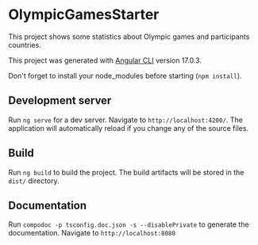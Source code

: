 # OlympicGamesStarter

This project shows some statistics about Olympic games and participants countries.

This project was generated with [Angular CLI](https://github.com/angular/angular-cli) version 17.0.3.

Don't forget to install your node_modules before starting (`npm install`).

## Development server

Run `ng serve` for a dev server. Navigate to `http://localhost:4200/`. The application will automatically reload if you change any of the source files.

## Build

Run `ng build` to build the project. The build artifacts will be stored in the `dist/` directory.

## Documentation

Run `compodoc -p tsconfig.doc.json -s --disablePrivate` to generate the documentation. Navigate to `http://localhost:8080`

